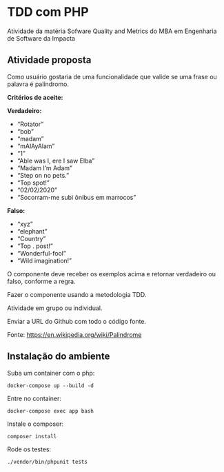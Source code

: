 # TDD com PHP

Atividade da matéria Sofware Quality and Metrics do MBA em Engenharia de Software da Impacta

## Atividade proposta

Como usuário gostaria de uma funcionalidade que valide se uma frase ou palavra é palíndromo.

**Critérios de aceite:**

**Verdadeiro:**
- “Rotator”
- “bob”
- “madam”
- “mAlAyAlam”
- “1”
- “Able was I, ere I saw Elba”
- “Madam I’m Adam”
- “Step on no pets.”
- “Top spot!”
- “02/02/2020”
- “Socorram-me subi ônibus em marrocos”

**Falso:**
- “xyz”
- “elephant”
- “Country”
- “Top . post!”
- “Wonderful-fool”
- “Wild imagination!”

O componente deve receber os exemplos acima e retornar verdadeiro ou falso, conforme a regra. 

Fazer o componente usando a metodologia TDD. 

Atividade em grupo ou individual.

Enviar a URL do Github com todo o código fonte.

Fonte: https://en.wikipedia.org/wiki/Palindrome

## Instalação do ambiente

Suba um container com o php:
```
docker-compose up --build -d
```

Entre no container:
```
docker-compose exec app bash
```

Instale o composer:
```
composer install
```

Rode os testes:
```
./vendor/bin/phpunit tests
```